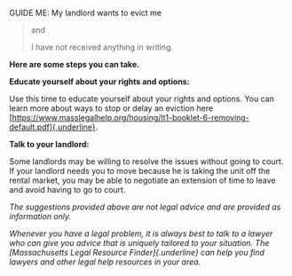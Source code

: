 GUIDE ME: My landlord wants to evict me

> and
>
> I have not received anything in writing.

**Here are some steps you can take.**

**Educate yourself about your rights and options:**

Use this time to educate yourself about your rights and options. You can
learn more about ways to stop or delay an eviction here
[https://www.masslegalhelp.org/housing/lt1-booklet-6-removing-default.pdf]{.underline}.

**Talk to your landlord:**

Some landlords may be willing to resolve the issues without going to
court. If your landlord needs you to move because he is taking the unit
off the rental market, you may be able to negotiate an extension of time
to leave and avoid having to go to court.

*The suggestions provided above are not legal advice and are provided as
information only.*

*Whenever you have a legal problem, it is always best to talk to a
lawyer who can give you advice that is uniquely tailored to your
situation. The [Massachusetts Legal Resource Finder]{.underline} can
help you find lawyers and other legal help resources in your area.*
